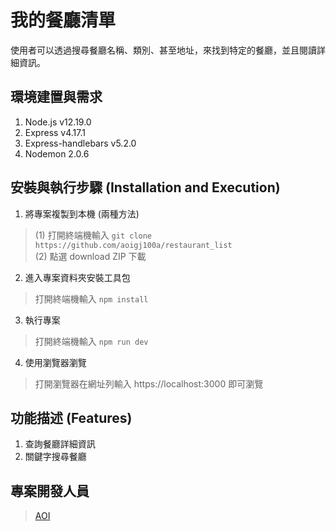 # 我的餐廳清單
使用者可以透過搜尋餐廳名稱、類別、甚至地址，來找到特定的餐廳，並且閱讀詳細資訊。

## 環境建置與需求
1. Node.js v12.19.0
2. Express v4.17.1
3. Express-handlebars v5.2.0
4. Nodemon 2.0.6

## 安裝與執行步驟 (Installation and Execution)
1. 將專案複製到本機 (兩種方法)
> (1) 打開終端機輸入 
`git clone https://github.com/aoigj100a/restaurant_list`</br>
(2) 點選 download ZIP 下載

2. 進入專案資料夾安裝工具包
> 打開終端機輸入
`npm install`


3. 執行專案
> 打開終端機輸入 
`npm run dev`


4. 使用瀏覽器瀏覽
> 打開瀏覽器在網址列輸入 https://localhost:3000 即可瀏覽


## 功能描述 (Features)
1. 查詢餐廳詳細資訊
2. 關鍵字搜尋餐廳

## 專案開發人員

> [AOI](https://github.com/aoigj100a)
